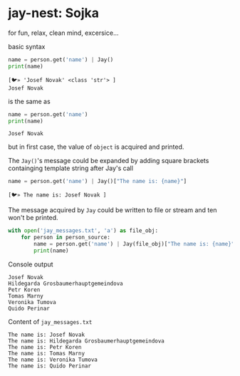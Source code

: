 # jay-nest: Sojka
for fun, relax, clean mind, excersice...

basic syntax
``` python
name = person.get('name') | Jay()
print(name)
```
```
[🐦» 'Josef Novak' <class 'str'> ]
Josef Novak
```
is the same as
```python
name = person.get('name')
print(name)
```
```
Josef Novak
```
but in first case, the value of `object` is acquired and printed.


The `Jay()`'s message could be expanded by adding square brackets containging template string after Jay's call
```python
name = person.get('name') | Jay()["The name is: {name}"]
```
```
[🐦» The name is: Josef Novak ]
```

The message acquired by `Jay` could be written to file or stream and ten won't be printed.
```python
with open('jay_messages.txt', 'a') as file_obj:
    for person in person_source:
        name = person.get('name') | Jay(file_obj)["The name is: {name}"]
        print(name)
```
Console output
```
Josef Novak
Hildegarda Grosbaumerhauptgemeindova
Petr Koren
Tomas Marny
Veronika Tumova
Quido Perinar
```
Content of `jay_messages.txt`
 ```
The name is: Josef Novak 
The name is: Hildegarda Grosbaumerhauptgemeindova
The name is: Petr Koren 
The name is: Tomas Marny 
The name is: Veronika Tumova
The name is: Quido Perinar
 ```
